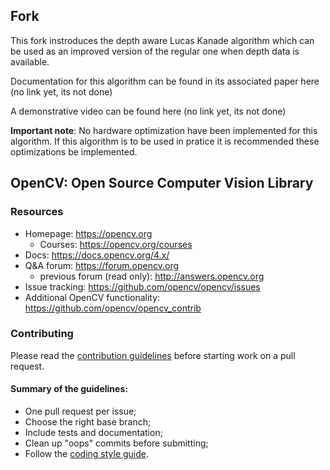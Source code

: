 ## Fork
This fork instroduces the depth aware Lucas Kanade algorithm which can be used as an improved version of the regular one when depth data is available.

Documentation for this algorithm can be found in its associated paper here (no link yet, its not done)

A demonstrative video can be found here (no link yet, its not done)

**Important note**: No hardware optimization have been implemented for this algorithm. If this algorithm is to be used in pratice it is recommended these optimizations be implemented. 

## OpenCV: Open Source Computer Vision Library

### Resources

* Homepage: <https://opencv.org>
  * Courses: <https://opencv.org/courses>
* Docs: <https://docs.opencv.org/4.x/>
* Q&A forum: <https://forum.opencv.org>
  * previous forum (read only): <http://answers.opencv.org>
* Issue tracking: <https://github.com/opencv/opencv/issues>
* Additional OpenCV functionality: <https://github.com/opencv/opencv_contrib> 


### Contributing

Please read the [contribution guidelines](https://github.com/opencv/opencv/wiki/How_to_contribute) before starting work on a pull request.

#### Summary of the guidelines:

* One pull request per issue;
* Choose the right base branch;
* Include tests and documentation;
* Clean up "oops" commits before submitting;
* Follow the [coding style guide](https://github.com/opencv/opencv/wiki/Coding_Style_Guide).
